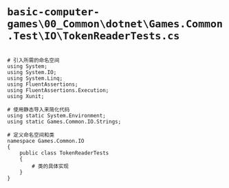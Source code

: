 # `basic-computer-games\00_Common\dotnet\Games.Common.Test\IO\TokenReaderTests.cs`

```

# 引入所需的命名空间
using System;
using System.IO;
using System.Linq;
using FluentAssertions;
using FluentAssertions.Execution;
using Xunit;

# 使用静态导入来简化代码
using static System.Environment;
using static Games.Common.IO.Strings;

# 定义命名空间和类
namespace Games.Common.IO
{
    public class TokenReaderTests
    {
        # 类的具体实现
    }
}

```